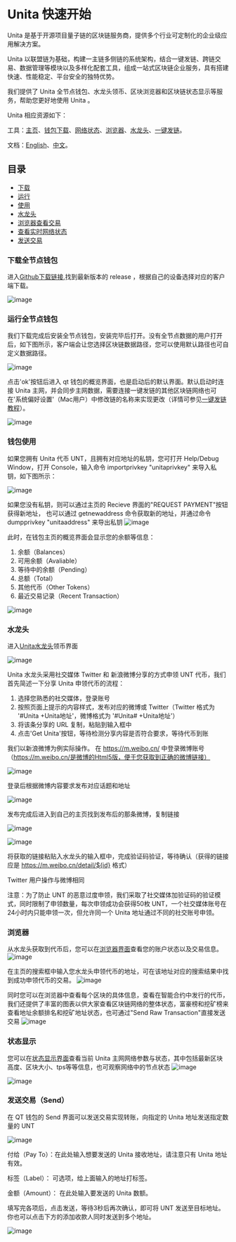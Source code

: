 # Unita 快速开始
Unita 是基于开源项目量子链的区块链服务商，提供多个行业可定制化的企业级应用解决方案。

Unita 以联盟链为基础，构建一主链多侧链的系统架构，结合一键发链、跨链交易、数据管理等模块以及多样化配套工具，组成一站式区块链企业服务，具有搭建快速、性能稳定、平台安全的独特优势。

我们提供了 Unita 全节点钱包、水龙头领币、区块浏览器和区块链状态显示等服务，帮助您更好地使用 Unita 。

Unita 相应资源如下：

工具：[主页](https://unita.network)、[钱包下载](https://github.com/UnitaNetwork/unita/releases)、[网络状态](https://stats.unita.network)、[浏览器](https://explorer.unita.network)、[水龙头](https://faucet.unita.network)、[一键发链](https://chain.unita.network)。

文档：[English](https://doc.unita.network/en/)、[中文](https://doc.unita.network/zh/)。

## 目录

- [下载](###下载全节点钱包)
- [运行](###运行全节点钱包)
- [使用](###钱包使用)
- [水龙头](###水龙头)
- [浏览器查看交易](###浏览器)
- [查看实时网络状态](###状态显示)
- [发送交易](###发送交易（Send）)


### 下载全节点钱包

进入[Github下载链接](https://github.com/UnitaNetwork/unita/releases),找到最新版本的 release ，根据自己的设备选择对应的客户端下载。

![image](1.png)

### 运行全节点钱包

我们下载完成后安装全节点钱包，安装完毕后打开。没有全节点数据的用户打开后，如下图所示，客户端会让您选择区块链数据路径，您可以使用默认路径也可自定义数据路径。

![image](2.png)

点击'ok'按钮后进入 qt 钱包的概览界面，也是启动后的默认界面。默认启动时连接 Unita 主网，并会同步主网数据，需要连接一键发链的其他区块链网络也可在'系统偏好设置'（Mac用户）中修改链的名称来实现更改（详情可参见[一键发链教程](https://doc.unita.network/zh/One-Click-Launch-Chain/)）。

![image](3.png)

### 钱包使用

如果您拥有 Unita 代币 UNT，且拥有对应地址的私钥，您可打开 Help/Debug Window，打开 Console，输入命令 importprivkey "unitaprivkey" 来导入私钥，如下图所示：

![image](4.png)

如果您没有私钥，则可以通过主页的 Recieve 界面的"REQUEST PAYMENT"按钮获得新地址， 也可以通过 getnewaddress 命令获取新的地址，并通过命令 dumpprivkey "unitaaddress" 来导出私钥
![image](13.png)

此时，在钱包主页的概览界面会显示您的余额等信息：
1. 余额（Balances）
2. 可用余额（Avaliable）
3. 等待中的余额（Pending）
4. 总额（Total）
5. 其他代币（Other Tokens）
6. 最近交易记录（Recent Transaction）

![image](5.png)

### 水龙头

进入[Unita水龙头](https://faucet.unita.network/)领币界面

![image](8.png)

Unita 水龙头采用社交媒体 Twitter 和 新浪微博分享的方式申领 UNT 代币，我们首先简述一下分享 Unita 申领代币的流程：
1. 选择您熟悉的社交媒体，登录账号
2. 按照页面上提示的内容样式，发布对应的微博或 Twitter（Twitter 格式为 '#Unita +Unita地址'，微博格式为 '#Unita# +Unita地址'）
3. 将该条分享的 URL 复制，粘贴到输入框中
4. 点击'Get Unita'按钮，等待检测分享内容是否符合要求，等待代币到账

我们以新浪微博为例实际操作。
在 https://m.weibo.cn/ 中登录微博账号 （https://m.weibo.cn/是微博的Html5版，便于您获取到正确的微博链接）

![image](9.png)

登录后根据微博内容要求发布对应话题和地址

![image](10.png)

发布完成后进入到自己的主页找到发布后的那条微博，复制链接

![image](11.png)

![image](12.png)

将获取的链接粘贴入水龙头的输入框中，完成验证码验证，等待确认（获得的链接应是 https://m.weibo.cn/detail/${id} 格式）

Twitter 用户操作与微博相同

注意：为了防止 UNT 的恶意过度申领，我们采取了社交媒体加验证码的验证模式，同时限制了申领数量，每次申领成功会获得50枚 UNT，一个社交媒体账号在24小时内只能申领一次，但允许同一个 Unita 地址通过不同的社交账号申领。

### 浏览器

从水龙头获取到代币后，您可以在[浏览器界面](https://explorer.unita.network/)查看您的账户状态以及交易信息。
![image](14.png)

在主页的搜索框中输入您水龙头申领代币的地址，可在该地址对应的搜索结果中找到成功申领代币的交易。
![image](15.png)

同时您可以在浏览器中查看每个区块的具体信息，查看在智能合约中发行的代币，我们还提供了丰富的图表以供大家查看区块链网络的整体状态，富豪榜和挖矿榜来查看地址余额排名和挖矿地址状态，也可通过"Send Raw Transaction"直接发送交易
![image](16.png)

### 状态显示

您可以在[状态显示界面](https://stats.unita.network/)查看当前 Unita 主网网络参数与状态，其中包括最新区块高度、区块大小、tps等等信息，也可观察网络中的节点状态
![image](17.png)

![image](18.jpeg)

### 发送交易（Send）

在 QT 钱包的 Send 界面可以发送交易实现转账，向指定的 Unita 地址发送指定数量的 UNT

![image](6.png)

付给（Pay To）：在此处输入想要发送的 Unita 接收地址，请注意只有 Unita 地址有效。

标签（Label）： 可选项，给上面输入的地址打标签。

金额（Amount）： 在此处输入要发送的 Unita 数额。

填写完各项后，点击发送，等待3秒后再次确认，即可将 UNT 发送至目标地址。你也可以点击下方的添加收款人同时发送到多个地址。

![image](7.png)
